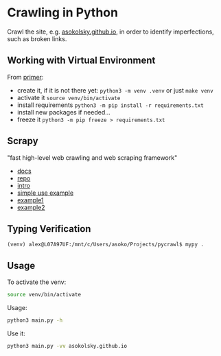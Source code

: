 # Crawling in Python

Crawl the site, e.g. [asokolsky.github.io](https://asokolsky.github.io/),
in order to identify imperfections, such as broken links.

## Working with Virtual Environment

From [primer](https://realpython.com/python-virtual-environments-a-primer/):

* create it, if it is not there yet: `python3 -m venv .venv`
or just `make venv`
* activate it `source venv/bin/activate`
* install requirements `python3 -m pip install -r requirements.txt`
* install new packages if needed...
* freeze it `python3 -m pip freeze > requirements.txt`

## Scrapy

"fast high-level web crawling and web scraping framework"

* [docs](https://docs.scrapy.org/en/latest/index.html)
* [repo](https://github.com/scrapy/scrapy)
* [intro](https://www.scrapingbee.com/blog/web-scraping-with-scrapy/)
* [simple use example](https://doc.scrapy.org/en/latest/topics/practices.html)
* [example1](https://github.com/SherMarri/scrapy-examples)
* [example2](https://www.scrapingbee.com/blog/crawling-python/#web-crawling-with-scrapy)

## Typing Verification
```console
(venv) alex@L07A97UF:/mnt/c/Users/asoko/Projects/pycrawl$ mypy .
```

## Usage

To activate the venv:

```sh
source venv/bin/activate
```
Usage:
```sh
python3 main.py -h
```

Use it:
```sh
python3 main.py -vv asokolsky.github.io
```
